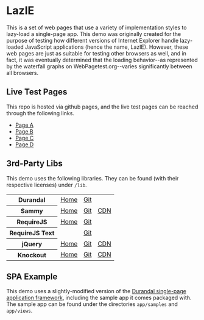 # LazIE

This is a set of web pages that use a variety of implementation styles to lazy-load a single-page app. This demo was originally created for the purpose of testing how different versions of Internet Explorer handle lazy-loaded JavaScript applications (hence the name, LazIE). However, these web pages are just as suitable for testing other browsers as well, and in fact, it was eventually determined that the loading behavior--as represented by the waterfall graphs on WebPagetest.org--varies significantly between all browsers.

## Live Test Pages

This repo is hosted via github pages, and the live test pages can be reached through the following links.

- [Page A](http://darrenslatten.com/lazie/page-a.html)
- [Page B](http://darrenslatten.com/lazie/page-b.html)
- [Page C](http://darrenslatten.com/lazie/page-c.html)
- [Page D](http://darrenslatten.com/lazie/page-d.html)

## 3rd-Party Libs

This demo uses the following libraries. They can be found (with their respective licenses) under `/lib`.

<table>
    <tr>
        <th>Durandal</th>
        <td><a href="http://durandaljs.com/">Home</a></td>
        <td><a href="https://github.com/BlueSpire/Durandal">Git</a></td>
        <td></td>
    </tr>
    <tr>
        <th>Sammy</th>
        <td><a href="http://sammyjs.org/">Home</a></td>
        <td><a href="https://github.com/quirkey/sammy">Git</a></td>
        <td><a href="//cdnjs.cloudflare.com/ajax/libs/sammy.js/0.7.4/sammy.min.js">CDN</a></td>
    </tr>
    <tr>
        <th>RequireJS</th>
        <td><a href="http://requirejs.org/">Home</a></td>
        <td><a href="https://github.com/jrburke/requirejs">Git</a></td>
        <td></td>
    </tr>
    <tr>
        <th>RequireJS Text</th>
        <td></td>
        <td><a href="https://github.com/requirejs/text">Git</a></td>
        <td></td>
    </tr>
    <tr>
        <th>jQuery</th>
        <td><a href="http://jquery.com/">Home</a></td>
        <td><a href="https://github.com/jquery/jquery">Git</a></td>
        <td><a href="//cdnjs.cloudflare.com/ajax/libs/jquery/1.9.1/jquery.min.js">CDN</a></td>
    </tr>
    <tr>
        <th>Knockout</th>
        <td><a href="http://knockoutjs.com/">Home</a></td>
        <td><a href="https://github.com/SteveSanderson/knockout/">Git</a></td>
        <td><a href="//cdnjs.cloudflare.com/ajax/libs/knockout/2.2.1/knockout-min.js">CDN</a></td>
    </tr>
</table>

## SPA Example

This demo uses a slightly-modified version of the [Durandal single-page application framework](http://durandaljs.com/), including the sample app it comes packaged with. The sample app can be found under the directories `app/samples` and `app/views`.